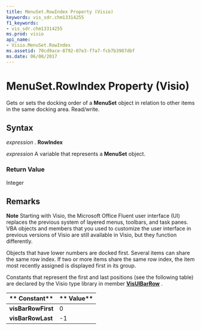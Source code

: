 ```yaml
---
title: MenuSet.RowIndex Property (Visio)
keywords: vis_sdr.chm13314255
f1_keywords:
- vis_sdr.chm13314255
ms.prod: visio
api_name:
- Visio.MenuSet.RowIndex
ms.assetid: 70cd9ace-8792-07e3-f7a7-fcb7b3987dbf
ms.date: 06/08/2017
---
```



# MenuSet.RowIndex Property (Visio)

Gets or sets the docking order of a  **MenuSet** object in relation to other items in the same docking area. Read/write.


## Syntax

 _expression_ . **RowIndex**

 _expression_ A variable that represents a **MenuSet** object.


### Return Value

Integer


## Remarks


 **Note**  Starting with Visio, the Microsoft Office Fluent user interface (UI) replaces the previous system of layered menus, toolbars, and task panes. VBA objects and members that you used to customize the user interface in previous versions of Visio are still available in Visio, but they function differently.

Objects that have lower numbers are docked first. Several items can share the same row index. If two or more items share the same row index, the item most recently assigned is displayed first in its group.

Constants that represent the first and last positions (see the following table) are declared by the Visio type library in member  **[VisUIBarRow](visuibarrow-enumeration-visio.md)** .



|** Constant**|** Value**|
|:-----|:-----|
| **visBarRowFirst**|0|
| **visBarRowLast**|-1|

